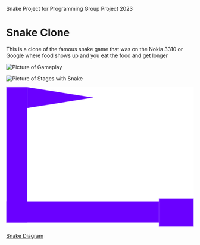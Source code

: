 Snake Project for Programming Group Project 2023

# Snake Clone

This is a clone of the famous snake game that was on the Nokia 3310 or Google where food shows up and you eat the food and get longer

![Picture of Gameplay]()

![Picture of Stages with Snake]()

![Picture of Snake](https://github.com/LemScoot/Group-Project-for-Programming-2023/blob/main/Snake%20Clone/Images%20for%20Snake%20Clone/snake.png)

[Snake Diagram](https://drive.google.com/file/d/1VQX7soRc8v5_38ixeIj54raUgkDGsGOM/view?usp=sharing)
